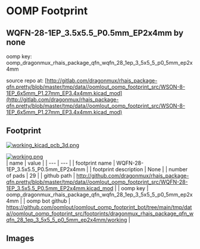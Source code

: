 # OOMP Footprint  
## WQFN-28-1EP_3.5x5.5_P0.5mm_EP2x4mm  by none  
  
oomp key: oomp_dragonmux_rhais_package_qfn_wqfn_28_1ep_3_5x5_5_p0_5mm_ep2x4mm  
  
source repo at: [http://gitlab.com/dragonmux/rhais_package-qfn.pretty/blob/master/tmp/data//oomlout_oomp_footprint_src/WSON-8-1EP_6x5mm_P1.27mm_EP3.4x4mm.kicad_mod](http://gitlab.com/dragonmux/rhais_package-qfn.pretty/blob/master/tmp/data//oomlout_oomp_footprint_src/WSON-8-1EP_6x5mm_P1.27mm_EP3.4x4mm.kicad_mod)  
## Footprint  
  
[![working_kicad_pcb_3d.png](working_kicad_pcb_3d_600.png)](working_kicad_pcb_3d.png)  
  
[![working.png](working_600.png)](working.png)  
| name | value | 
| --- | --- | 
| footprint name | WQFN-28-1EP_3.5x5.5_P0.5mm_EP2x4mm | 
| footprint description | None | 
| number of pads | 29 | 
| github path | http://github.com/dragonmux/rhais_package-qfn.pretty/blob/master/tmp/data//oomlout_oomp_footprint_src/WQFN-28-1EP_3.5x5.5_P0.5mm_EP2x4mm.kicad_mod | 
| oomp key | oomp_dragonmux_rhais_package_qfn_wqfn_28_1ep_3_5x5_5_p0_5mm_ep2x4mm | 
| oomp bot github | https://github.com/oomlout/oomlout_oomp_footprint_bot/tree/main/tmp/data//oomlout_oomp_footprint_src/footprints/dragonmux_rhais_package_qfn_wqfn_28_1ep_3_5x5_5_p0_5mm_ep2x4mm/working | 
## Images  
